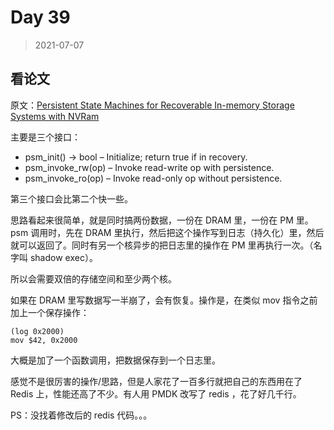 # Day 39

> 2021-07-07

## 看论文

原文：[Persistent State Machines for Recoverable In-memory Storage Systems with NVRam](https://www.usenix.org/conference/osdi20/presentation/zhang-wen)

主要是三个接口：

- psm_init() → bool – Initialize; return true if in recovery.
- psm_invoke_rw(op) – Invoke read-write op with persistence.
- psm_invoke_ro(op) – Invoke read-only op without persistence.

第三个接口会比第二个快一些。

思路看起来很简单，就是同时搞两份数据，一份在 DRAM 里，一份在 PM 里。psm 调用时，先在 DRAM 里执行，然后把这个操作写到日志（持久化）里，然后就可以返回了。同时有另一个核异步的把日志里的操作在 PM 里再执行一次。（名字叫 shadow exec）。

所以会需要双倍的存储空间和至少两个核。

如果在 DRAM 里写数据写一半崩了，会有恢复。操作是，在类似 mov 指令之前加上一个保存操作：

```
(log 0x2000)
mov $42, 0x2000
```

大概是加了一个函数调用，把数据保存到一个日志里。

感觉不是很厉害的操作/思路，但是人家花了一百多行就把自己的东西用在了 Redis 上，性能还高了不少。有人用 PMDK 改写了 redis ，花了好几千行。

PS：没找着修改后的 redis 代码。。。

